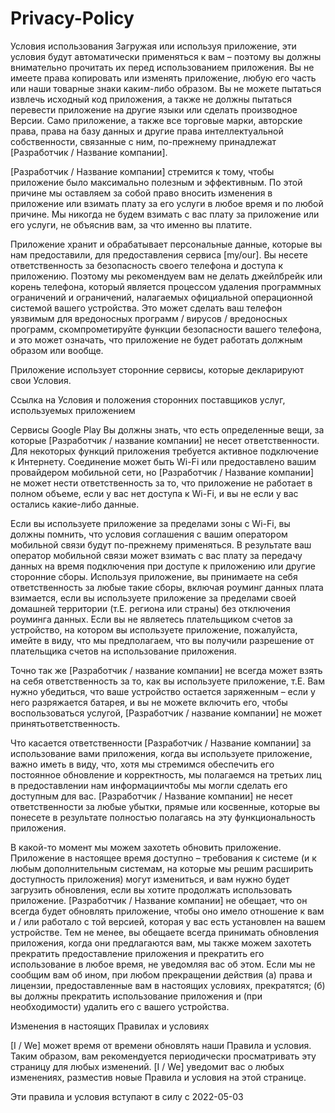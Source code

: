 # Privacy-Policy
Условия использования
Загружая или используя приложение, эти условия будут автоматически применяться к вам – поэтому вы должны внимательно прочитать их перед использованием приложения. Вы не имеете права копировать или изменять приложение, любую его часть или наши товарные знаки каким-либо образом. Вы не можете пытаться извлечь исходный код приложения, а также не должны пытаться перевести приложение на другие языки или сделать производное Версии. Само приложение, а также все торговые марки, авторские права, права на базу данных и другие права интеллектуальной собственности, связанные с ним, по-прежнему принадлежат [Разработчик / Название компании].

[Разработчик / Название компании] стремится к тому, чтобы приложение было максимально полезным и эффективным. По этой причине мы оставляем за собой право вносить изменения в приложение или взимать плату за его услуги в любое время и по любой причине. Мы никогда не будем взимать с вас плату за приложение или его услуги, не объяснив вам, за что именно вы платите.

Приложение хранит и обрабатывает персональные данные, которые вы нам предоставили, для предоставления сервиса [my/our]. Вы несете ответственность за безопасность своего телефона и доступа к приложению. Поэтому мы рекомендуем вам не делать джейлбрейк или корень телефона, который является процессом удаления программных ограничений и ограничений, налагаемых официальной операционной системой вашего устройства. Это может сделать ваш телефон уязвимым для вредоносных программ / вирусов / вредоносных программ, скомпрометируйте функции безопасности вашего телефона, и это может означать, что приложение не будет работать должным образом или вообще.

Приложение использует сторонние сервисы, которые декларируют свои Условия.

Ссылка на Условия и положения сторонних поставщиков услуг, используемых приложением

Сервисы Google Play
Вы должны знать, что есть определенные вещи, за которые [Разработчик / название компании] не несет ответственности. Для некоторых функций приложения требуется активное подключение к Интернету. Соединение может быть Wi-Fi или предоставлено вашим провайдером мобильной сети, но [Разработчик / Название компании] не может нести ответственность за то, что приложение не работает в полном объеме, если у вас нет доступа к Wi-Fi, и вы не если у вас остались какие-либо данные.

Если вы используете приложение за пределами зоны с Wi-Fi, вы должны помнить, что условия соглашения с вашим оператором мобильной связи будут по-прежнему применяться. В результате ваш оператор мобильной связи может взимать с вас плату за передачу данных на время подключения при доступе к приложению или другие сторонние сборы. Используя приложение, вы принимаете на себя ответственность за любые такие сборы, включая роуминг данных плата взимается, если вы используете приложение за пределами своей домашней территории (т.Е. региона или страны) без отключения роуминга данных. Если вы не являетесь плательщиком счетов за устройство, на котором вы используете приложение, пожалуйста, имейте в виду, что мы предполагаем, что вы получили разрешение от плательщика счетов на использование приложения.

Точно так же [Разработчик / название компании] не всегда может взять на себя ответственность за то, как вы используете приложение, т.Е. Вам нужно убедиться, что ваше устройство остается заряженным – если у него разряжается батарея, и вы не можете включить его, чтобы воспользоваться услугой, [Разработчик / название компании] не может принятьответственность.

Что касается ответственности [Разработчик / Название компании] за использование вами приложения, когда вы используете приложение, важно иметь в виду, что, хотя мы стремимся обеспечить его постоянное обновление и корректность, мы полагаемся на третьих лиц в предоставлении нам информациичтобы мы могли сделать его доступным для вас. [Разработчик / Название компании] не несет ответственности за любые убытки, прямые или косвенные, которые вы понесете в результате полностью полагаясь на эту функциональность приложения.

В какой-то момент мы можем захотеть обновить приложение. Приложение в настоящее время доступно – требования к системе (и к любым дополнительным системам, на которые мы решим расширить доступность приложения) могут измениться, и вам нужно будет загрузить обновления, если вы хотите продолжать использовать приложение. [Разработчик / Название компании] не обещает, что он всегда будет обновлять приложение, чтобы оно имело отношение к вам и / или работало с той версией, которая у вас есть установлен на вашем устройстве. Тем не менее, вы обещаете всегда принимать обновления приложения, когда они предлагаются вам, мы также можем захотеть прекратить предоставление приложения и прекратить его использование в любое время, не уведомляя вас об этом. Если мы не сообщим вам об ином, при любом прекращении действия (а) права и лицензии, предоставленные вам в настоящих условиях, прекратятся; (б) вы должны прекратить использование приложения и (при необходимости) удалить его с вашего устройства.

Изменения в настоящих Правилах и условиях

[I / We] может время от времени обновлять наши Правила и условия. Таким образом, вам рекомендуется периодически просматривать эту страницу для любых изменений. [I / We] уведомит вас о любых изменениях, разместив новые Правила и условия на этой странице.

Эти правила и условия вступают в силу с 2022-05-03
